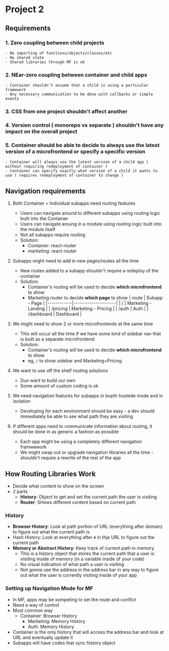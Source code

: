 # Project 2

## Requirements

### 1. Zero coupling between child projects

    - No importing of functions/objects/classes/etc
    - No shared state
    - Shared libraries through MF is ok

### 2. NEar-zero coupling between container and child apps

    - Container shouldn't assume that a child is using a particular framework
    - Any necessary communication to be done with callbacks or simple events

### 3. CSS from one project shouldn't affect another

### 4. Version control ( monorepo vs separate ) shouldn't have any impact on the overall project

### 5. Container should be able to decide to always use the latest version of a microfrontend or specify a specific version

    - Container will always use the latest version of a child app ( without requiring redeployment of container )
    - Container can specify exactly what version of a child it wants to use ( requires redeployment of container to change )

## Navigation requirements

1. Both Container + Individual subapps need routing features

   - Users can navigate around to different subapps using routing logic built into the Container
   - Users can navigate aroung in a module using routing logic built into the module itself
   - Not all subapps require routing
   - Solution:
     - Container: react-router
     - marketing: react-router

2. Subapps might need to add in new pages/routes all the time

   - New routes added to a subapp shouldn't require a redeploy of the container
   - Solution:
     - Container's routing will be used to decide **which microfrontend** to show
     - Marketing router to decide **which page** to show
       | route | Subapp - Page |
       |------------|---------------------|
       | / | Marketing - Landing |
       | /pricing | Marketing - Pricing |
       | /auth | Auth |
       | /dashboard | Dashboard |

3. We might need to show 2 or more microfrontends at the same time

   - This will occur all the time if we have some kind of sidebar nav that is built as a separate microfrontend
   - Solution:
     - Container's routing will be used to decide **which microfrontend** to show
     - eg, `/` to show sidebar and Marketing+Pricing

4. We want to use off the shelf routing solutions

   - Dun want to build our own
   - Some amount of custom coding is ok

5. We need navigation features for subapps in bopth hostede mode and in isolation

   - Developing for each environment should be easy - a dev should immediately be able to see what path they are visiting

6. If different apps need to communicate information about routing, it should be done in as generic a fashion as possible
   - Each app might be using a completely different navigation framwework
   - We might swap out or upgrade navigation libraries all the time - shouldn't require a rewrite of the rest of the app

## How Routing Libraries Work

- Decide what content to show on the screen
- 2 parts
  - **History**: Object to get and set the current path the user is visiting
  - **Router**: SHows different content based on current path

### History

- **Browser History**: Look at path portion of URL (everything after domain) to figure out what the current path is
- Hash History: Look at everything after `#` in thje URL to figure out the current path
- **Memory or Abstract History**: Keey track of current path in memory
  - This is a history object that stores the current path that a user is visiting inside of memory (in a variable inside of your code)
  - No visual indication of what path a user is visiting
  - Not gonna use the address in the address bar in any way to figure out what the user is currently visiting inside of your app

### Setting up Navigation Mode for MF

- In MF, apps may be xompeting to set the route and conflict
- Need a way of control
- Most common way
  - Container: Browser History
    - Marketing: Memory History
    - Auth: Memory History
- Container is the only history that will access the address bar and look at URL and eventually update it
- Subapps will have codes that sync history object
